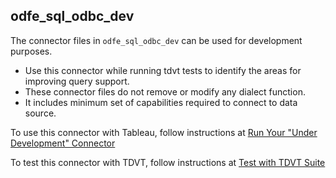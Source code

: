 ## odfe_sql_odbc_dev

The connector files in `odfe_sql_odbc_dev` can be used for development purposes. 

* Use this connector while running tdvt tests to identify the areas for improving query support.
* These connector files do not remove or modify any dialect function.
* It includes minimum set of capabilities required to connect to data source.

To use this connector with Tableau, follow instructions at [Run Your "Under Development" Connector](https://tableau.github.io/connector-plugin-sdk/docs/share)

To test this connector with TDVT, follow instructions at [Test with TDVT Suite](https://tableau.github.io/connector-plugin-sdk/docs/tdvt)
